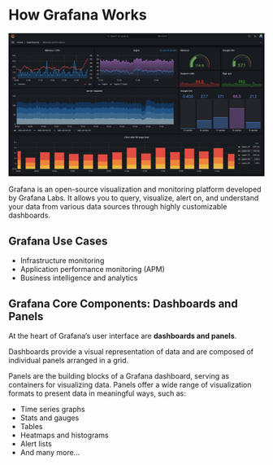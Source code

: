 # How Grafana Works

![Grafana Dashboard](../resources/images/grafana-dashboard.png)

Grafana is an open-source visualization and monitoring platform developed by Grafana Labs. It allows you to query, visualize, alert on, and understand your data from various data sources through highly customizable dashboards. 

## Grafana Use Cases
- Infrastructure monitoring 
- Application performance monitoring (APM)
- Business intelligence and analytics 

## Grafana Core Components: Dashboards and Panels
At the heart of Grafana’s user interface are **dashboards and panels**. 

Dashboards provide a visual representation of data and are composed of individual panels arranged in a grid. 

Panels are the building blocks of a Grafana dashboard, serving as containers for visualizing data. Panels offer a wide range of visualization formats to present data in meaningful ways, such as:

- Time series graphs
- Stats and gauges
- Tables
- Heatmaps and histograms
- Alert lists
- And many more...